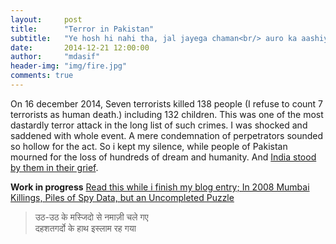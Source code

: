 ```yaml
---
layout:     post
title:      "Terror in Pakistan"
subtitle:   "Ye hosh hi nahi tha, jal jayega chaman<br/> auro ka aashiya jalane chale the wo"
date:       2014-12-21 12:00:00
author:     "mdasif"
header-img: "img/fire.jpg"
comments: true
---
```


<p> 
	On 16 december 2014, Seven terrorists killed 138 people (I refuse to count 7 terrorists as human death.) including 132 children. This was one of the most dastardly terror attack in the long list of such crimes. I was shocked and saddened with whole event. A mere condemnation of perpetrators sounded so hollow for the act. So i kept my silence, while people of Pakistan mourned for the loss of hundreds of dream and humanity. And <a href="http://www.thehindu.com/trending/indiawithpakistan-when-countries-united-on-twitter/article6700010.ece"> India stood by them in their grief</a>. 
</p>

<b>Work in progress</b>
<a href="http://www.nytimes.com/2014/12/22/world/asia/in-2008-mumbai-attacks-piles-of-spy-data-but-an-uncompleted-puzzle.html"> Read this while i finish my blog entry; In 2008 Mumbai Killings, Piles of Spy Data, but an Uncompleted Puzzle</a>

<blockquote>
	उठ-उठ के मस्जिदो से नमाज़ी चले गए<br/>
	दहशतगर्दो के हाथ इस्लाम रह गया
</blockquote>